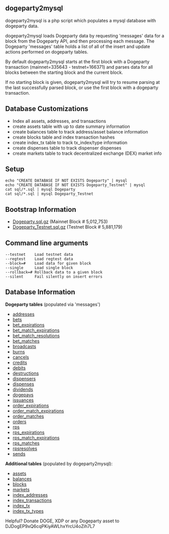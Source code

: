 dogeparty2mysql
---
dogeparty2mysql is a php script which populates a mysql database with dogeparty data.

dogeparty2mysql loads Dogeparty data by requesting 'messages' data for a block from the Dogeparty API, and then processing each message. The Dogeparty 'messages' table holds a list of all of the insert and update actions performed on dogeparty tables.

By default dogeparty2mysql starts at the first block with a Dogeparty transaction (mainnet=335643 - testnet=166371) and parses data for all blocks between the starting block and the current block.

If no starting block is given, dogeparty2mysql will try to resume parsing at the last successfully parsed block, or use the first block with a dogeparty transaction.


Database Customizations
---
- Index all assets, addresses, and transactions
- create assets table with up to date summary information
- create balances table to track address/asset balance information
- create blocks table and index transaction hashes
- create index_tx table to track tx_index/type information
- create dispenses table to track dispenser dispenses
- create markets table to track decentralized exchange (DEX) market info

Setup
---
```cd dogeparty2mysql/
echo "CREATE DATABASE IF NOT EXISTS Dogeparty" | mysql
echo "CREATE DATABASE IF NOT EXISTS Dogeparty_Testnet" | mysql
cat sql/*.sql | mysql Dogeparty
cat sql/*.sql | mysql Dogeparty_Testnet
```

Bootstrap Information
---
- [Dogeparty.sql.gz](bootstrap/Dogeparty.sql.gz) (Mainnet Block # 5,012,753)
- [Dogeparty_Testnet.sql.gz](bootstrap/Dogeparty_Testnet.sql.gz) (Testnet Block # 5,881,179)

Command line arguments 
---
```
--testnet    Load testnet data
--regtest    Load regtest data
--block=#    Load data for given block
--single     Load single block
--rollback=# Rollback data to a given block
--silent     Fail silently on insert errors
```

Database Information
---
**Dogeparty tables** (populated via 'messages')
- [addresses](sql/addresses.sql)
- [bets](sql/bets.sql)
- [bet_expirations](sql/bet_expirations.sql)
- [bet_match_expirations](sql/bet_match_expirations.sql)
- [bet_match_resolutions](sql/bet_match_resolutions.sql)
- [bet_matches](sql/bet_matches.sql)
- [broadcasts](sql/broadcasts.sql)
- [burns](sql/burns.sql)
- [cancels](sql/cancels.sql)
- [credits](sql/credits.sql)
- [debits](sql/debits.sql)
- [destructions](sql/destructions.sql)
- [dispensers](sql/dispensers.sql)
- [dispenses](sql/dispenses.sql)
- [dividends](sql/dividends.sql)
- [dogepays](sql/dogepays.sql)
- [issuances](sql/issuances.sql)
- [order_expirations](sql/order_expirations.sql)
- [order_match_expirations](sql/order_match_expirations.sql)
- [order_matches](sql/order_matches.sql)
- [orders](sql/orders.sql)
- [rps](sql/rps.sql)
- [rps_expirations](sql/rps_expirations.sql)
- [rps_match_expirations](sql/rps_match_expirations.sql)
- [rps_matches](sql/rps_matches.sql)
- [rpsresolves](sql/rpsresolves.sql)
- [sends](sql/sends.sql)

**Additional tables** (populated by dogeparty2mysql):
- [assets](sql/assets.sql)
- [balances](sql/balances.sql)
- [blocks](sql/blocks.sql)
- [markets](sql/markets.sql)
- [index_addresses](sql/index_addresses.sql)
- [index_transactions](sql/index_transactions.sql)
- [index_tx](sql/index_tx.sql)
- [index_tx_types](sql/index_tx_types.sql)

Helpful? Donate DOGE, XDP or any Dogeparty asset to DJDogEP9xQ6cqPKiyAWLhxYrcU4oZih7L7